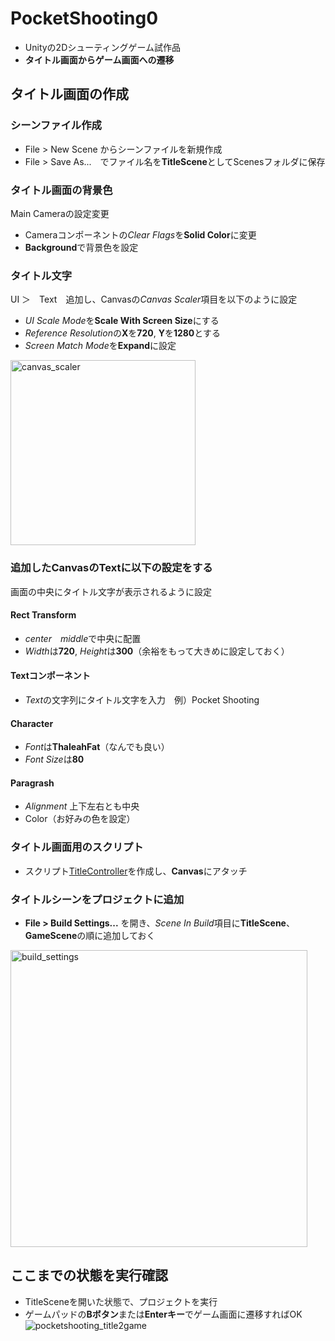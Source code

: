 # PocketShooting0
- Unityの2Dシューティングゲーム試作品
- **タイトル画面からゲーム画面への遷移**

## タイトル画面の作成
### シーンファイル作成
- File > New Scene からシーンファイルを新規作成
- File > Save As...　でファイル名を**TitleScene**としてScenesフォルダに保存

### タイトル画面の背景色
Main Cameraの設定変更
- Cameraコンポーネントの*Clear Flags*を**Solid Color**に変更
- **Background**で背景色を設定

### タイトル文字
UI ＞　Text　追加し、Canvasの*Canvas Scaler*項目を以下のように設定
- *UI Scale Mode*を**Scale With Screen Size**にする
- *Reference Resolution*の**X**を**720**, **Y**を**1280**とする
- *Screen Match Mode*を**Expand**に設定
<img width="296" alt="canvas_scaler" src="https://user-images.githubusercontent.com/32384416/141222525-b7c3a939-7098-4fcc-a347-f7bb1a1cbc86.PNG">

### 追加したCanvasのTextに以下の設定をする
画面の中央にタイトル文字が表示されるように設定

#### Rect Transform
- *center*　*middle*で中央に配置
- *Width*は**720**, *Height*は**300**（余裕をもって大きめに設定しておく）

#### Textコンポーネント
- *Text*の文字列にタイトル文字を入力　例）Pocket Shooting

#### Character
- *Font*は**ThaleahFat**（なんでも良い）
- *Font Size*は**80**

#### Paragrash
- *Alignment*	上下左右とも中央
- Color（お好みの色を設定）
		
### タイトル画面用のスクリプト
- スクリプト[TitleController](https://github.com/mrgarita/PocketShooting0/blob/title_to_game/TitleController.cs)を作成し、**Canvas**にアタッチ

### タイトルシーンをプロジェクトに追加
- **File > Build Settings...** を開き、*Scene In Build*項目に**TitleScene**、**GameScene**の順に追加しておく
<img width="475" alt="build_settings" src="https://user-images.githubusercontent.com/32384416/141222561-ac99e57d-10c9-4ffd-8964-2b692c1812d6.PNG">

## ここまでの状態を実行確認
- TitleSceneを開いた状態で、プロジェクトを実行
- ゲームパッドの**Bボタン**または**Enterキー**でゲーム画面に遷移すればOK
![pocketshooting_title2game](https://user-images.githubusercontent.com/32384416/141222036-01ec9fd2-a5bb-477e-82e3-52af43ed114b.gif)
